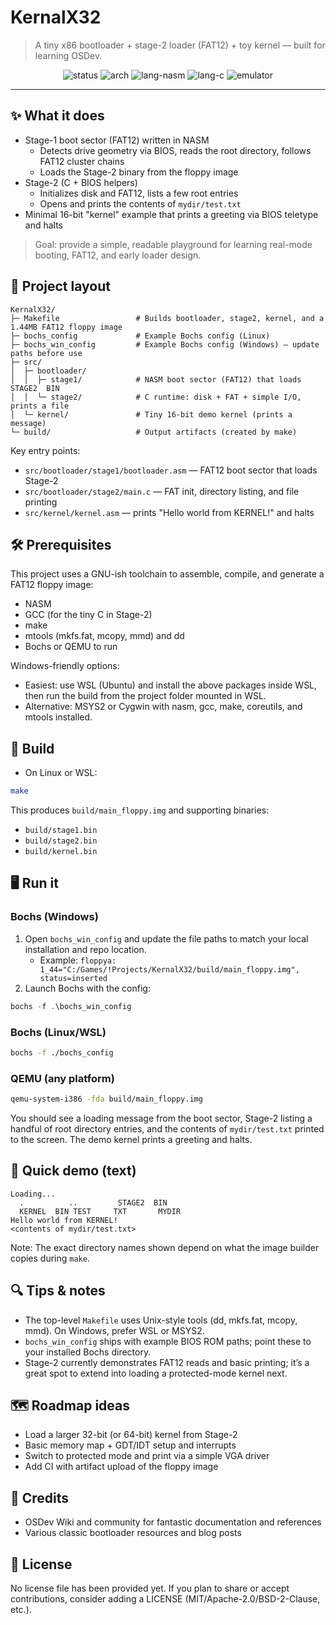 # KernalX32

> A tiny x86 bootloader + stage-2 loader (FAT12) + toy kernel — built for learning OSDev.

<p align="center">
  <img alt="status" src="https://img.shields.io/badge/status-experimental-f97316?style=for-the-badge&logo=github" />
  <img alt="arch" src="https://img.shields.io/badge/arch-x86%20real%20mode-8b5cf6?style=for-the-badge" />
  <img alt="lang-nasm" src="https://img.shields.io/badge/asm-NASM-0ea5e9?style=for-the-badge" />
  <img alt="lang-c" src="https://img.shields.io/badge/lang-C-22c55e?style=for-the-badge" />
  <img alt="emulator" src="https://img.shields.io/badge/runs%20on-Bochs%20%7C%20QEMU-ef4444?style=for-the-badge" />
</p>

---

## ✨ What it does

- Stage-1 boot sector (FAT12) written in NASM
  - Detects drive geometry via BIOS, reads the root directory, follows FAT12 cluster chains
  - Loads the Stage-2 binary from the floppy image
- Stage-2 (C + BIOS helpers)
  - Initializes disk and FAT12, lists a few root entries
  - Opens and prints the contents of `mydir/test.txt`
- Minimal 16-bit "kernel" example that prints a greeting via BIOS teletype and halts

> Goal: provide a simple, readable playground for learning real-mode booting, FAT12, and early loader design.

## 🧭 Project layout

```
KernalX32/
├─ Makefile                 # Builds bootloader, stage2, kernel, and a 1.44MB FAT12 floppy image
├─ bochs_config             # Example Bochs config (Linux)
├─ bochs_win_config         # Example Bochs config (Windows) – update paths before use
├─ src/
│  ├─ bootloader/
│  │  ├─ stage1/            # NASM boot sector (FAT12) that loads STAGE2  BIN
│  │  └─ stage2/            # C runtime: disk + FAT + simple I/O, prints a file
│  └─ kernel/               # Tiny 16-bit demo kernel (prints a message)
└─ build/                   # Output artifacts (created by make)
```

Key entry points:
- `src/bootloader/stage1/bootloader.asm` — FAT12 boot sector that loads Stage-2
- `src/bootloader/stage2/main.c` — FAT init, directory listing, and file printing
- `src/kernel/kernel.asm` — prints "Hello world from KERNEL!" and halts

## 🛠 Prerequisites

This project uses a GNU-ish toolchain to assemble, compile, and generate a FAT12 floppy image:

- NASM
- GCC (for the tiny C in Stage-2)
- make
- mtools (mkfs.fat, mcopy, mmd) and dd
- Bochs or QEMU to run

Windows-friendly options:
- Easiest: use WSL (Ubuntu) and install the above packages inside WSL, then run the build from the project folder mounted in WSL.
- Alternative: MSYS2 or Cygwin with nasm, gcc, make, coreutils, and mtools installed.

## 🚀 Build

- On Linux or WSL:

```bash
make
```

This produces `build/main_floppy.img` and supporting binaries:
- `build/stage1.bin`
- `build/stage2.bin`
- `build/kernel.bin`

## 🖥 Run it

### Bochs (Windows)

1. Open `bochs_win_config` and update the file paths to match your local installation and repo location.
   - Example: `floppya: 1_44="C:/Games/!Projects/KernalX32/build/main_floppy.img", status=inserted`
2. Launch Bochs with the config:

```powershell
bochs -f .\bochs_win_config
```

### Bochs (Linux/WSL)

```bash
bochs -f ./bochs_config
```

### QEMU (any platform)

```bash
qemu-system-i386 -fda build/main_floppy.img
```

You should see a loading message from the boot sector, Stage-2 listing a handful of root directory entries, and the contents of `mydir/test.txt` printed to the screen. The demo kernel prints a greeting and halts.

## 🧪 Quick demo (text)

```
Loading...
  .          ..         STAGE2  BIN
  KERNEL  BIN TEST     TXT       MYDIR     
Hello world from KERNEL!
<contents of mydir/test.txt>
```

Note: The exact directory names shown depend on what the image builder copies during `make`.

## 🔍 Tips & notes

- The top-level `Makefile` uses Unix-style tools (dd, mkfs.fat, mcopy, mmd). On Windows, prefer WSL or MSYS2.
- `bochs_win_config` ships with example BIOS ROM paths; point these to your installed Bochs directory.
- Stage-2 currently demonstrates FAT12 reads and basic printing; it’s a great spot to extend into loading a protected-mode kernel next.

## 🗺 Roadmap ideas

- Load a larger 32-bit (or 64-bit) kernel from Stage-2
- Basic memory map + GDT/IDT setup and interrupts
- Switch to protected mode and print via a simple VGA driver
- Add CI with artifact upload of the floppy image

## 🙌 Credits

- OSDev Wiki and community for fantastic documentation and references
- Various classic bootloader resources and blog posts

## 📜 License

No license file has been provided yet. If you plan to share or accept contributions, consider adding a LICENSE (MIT/Apache-2.0/BSD-2-Clause, etc.).

